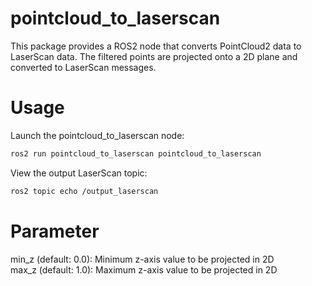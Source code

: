 # pointcloud_to_laserscan
This package provides a ROS2 node that converts PointCloud2 data to LaserScan data. The filtered points are projected onto a 2D plane and converted to LaserScan messages.

# Usage

Launch the pointcloud_to_laserscan node:

```bash
ros2 run pointcloud_to_laserscan pointcloud_to_laserscan
```

View the output LaserScan topic:

```bash
ros2 topic echo /output_laserscan
```


# Parameter

min_z (default: 0.0): Minimum z-axis value to be projected in 2D  
max_z (default: 1.0): Maximum z-axis value to be projected in 2D